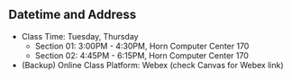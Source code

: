 
## Datetime and Address
- Class Time: Tuesday, Thursday
  - Section 01: 3:00PM - 4:30PM, Horn Computer Center 170
  - Section 02: 4:45PM - 6:15PM, Horn Computer Center 170
- (Backup) Online Class Platform: Webex (check Canvas for Webex link)

